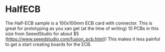 # HalfECB

The Half-ECB sample is a 100x100mm ECB card with connector. This is great for prototyping as you xan get (at the time of writing) 10 PCBs in this size from SeeedStudio for about $5 (https://www.seeedstudio.com/fusion_pcb.html)! This makes it less painful to get a start creating boards for the ECB.